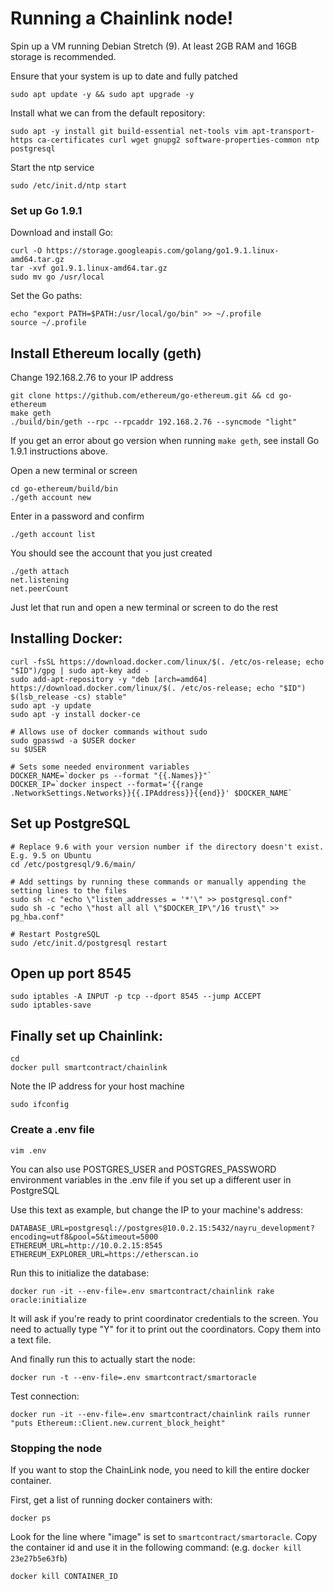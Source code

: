 # Running a Chainlink node!

Spin up a VM running Debian Stretch (9). At least 2GB RAM and 16GB storage is recommended.

Ensure that your system is up to date and fully patched

```script
sudo apt update -y && sudo apt upgrade -y
```

Install what we can from the default repository:

```shell
sudo apt -y install git build-essential net-tools vim apt-transport-https ca-certificates curl wget gnupg2 software-properties-common ntp postgresql
```

Start the ntp service

```shell
sudo /etc/init.d/ntp start
```

### Set up Go 1.9.1

Download and install Go:

```shell
curl -O https://storage.googleapis.com/golang/go1.9.1.linux-amd64.tar.gz
tar -xvf go1.9.1.linux-amd64.tar.gz
sudo mv go /usr/local
```

Set the Go paths:

```shell
echo "export PATH=$PATH:/usr/local/go/bin" >> ~/.profile
source ~/.profile
```

## Install Ethereum locally (geth)

Change 192.168.2.76 to your IP address

```shell
git clone https://github.com/ethereum/go-ethereum.git && cd go-ethereum
make geth
./build/bin/geth --rpc --rpcaddr 192.168.2.76 --syncmode "light"
```

If you get an error about go version when running `make geth`, see install Go 1.9.1 instructions above.

Open a new terminal or screen

```shell
cd go-ethereum/build/bin
./geth account new
```

Enter in a password and confirm

```shell
./geth account list
```

You should see the account that you just created

```shell
./geth attach
net.listening
net.peerCount
```

Just let that run and open a new terminal or screen to do the rest

## Installing Docker:

```shell
curl -fsSL https://download.docker.com/linux/$(. /etc/os-release; echo "$ID")/gpg | sudo apt-key add -
sudo add-apt-repository -y "deb [arch=amd64] https://download.docker.com/linux/$(. /etc/os-release; echo "$ID") $(lsb_release -cs) stable"
sudo apt -y update
sudo apt -y install docker-ce

# Allows use of docker commands without sudo
sudo gpasswd -a $USER docker
su $USER

# Sets some needed environment variables
DOCKER_NAME=`docker ps --format "{{.Names}}"`
DOCKER_IP=`docker inspect --format='{{range .NetworkSettings.Networks}}{{.IPAddress}}{{end}}' $DOCKER_NAME`
```

 
## Set up PostgreSQL

```shell
# Replace 9.6 with your version number if the directory doesn't exist. E.g. 9.5 on Ubuntu
cd /etc/postgresql/9.6/main/

# Add settings by running these commands or manually appending the setting lines to the files
sudo sh -c "echo \"listen_addresses = '*'\" >> postgresql.conf"
sudo sh -c "echo \"host all all \"$DOCKER_IP\"/16 trust\" >> pg_hba.conf"

# Restart PostgreSQL
sudo /etc/init.d/postgresql restart
```

## Open up port 8545

```shell
sudo iptables -A INPUT -p tcp --dport 8545 --jump ACCEPT
sudo iptables-save
```

## Finally set up Chainlink:

```shell
cd
docker pull smartcontract/chainlink
```

Note the IP address for your host machine

```shell
sudo ifconfig
```

### Create a .env file

```shell
vim .env
```
You can also use POSTGRES_USER and POSTGRES_PASSWORD environment variables in the .env file if you set up a different user in PostgreSQL

Use this text as example, but change the IP to your machine's address:

```shell
DATABASE_URL=postgresql://postgres@10.0.2.15:5432/nayru_development?encoding=utf8&pool=5&timeout=5000
ETHEREUM_URL=http://10.0.2.15:8545
ETHEREUM_EXPLORER_URL=https://etherscan.io
```

Run this to initialize the database:

```shell
docker run -it --env-file=.env smartcontract/chainlink rake oracle:initialize
```

It will ask if you're ready to print coordinator credentials to the screen. You need to actually type "Y" for it to print out the coordinators. Copy them into a text file.

And finally run this to actually start the node:

```shell
docker run -t --env-file=.env smartcontract/smartoracle
```

Test connection:

```shell
docker run -it --env-file=.env smartcontract/chainlink rails runner "puts Ethereum::Client.new.current_block_height"
```

### Stopping the node

If you want to stop the ChainLink node, you need to kill the entire docker container.

First, get a list of running docker containers with:

```shell
docker ps
```

Look for the line where "image" is set to `smartcontract/smartoracle`.
Copy the container id and use it in the following command: (e.g. `docker kill 23e27b5e63fb`)

```shell
docker kill CONTAINER_ID
```
